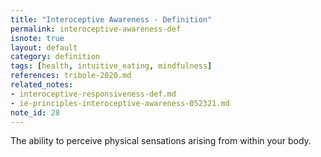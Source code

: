 ```yaml
---
title: "Interoceptive Awareness - Definition"
permalink: interoceptive-awareness-def
isnote: true
layout: default
category: definition
tags: [health, intuitive_eating, mindfulness]
references: tribole-2020.md
related_notes: 
- interoceptive-responsiveness-def.md
- ie-principles-interoceptive-awareness-052321.md
note_id: 28
---
```


The ability to perceive physical sensations arising from within your body.
